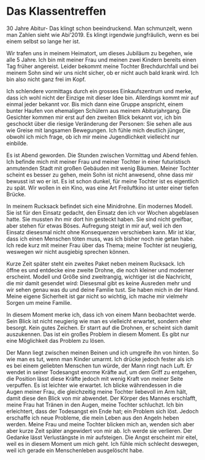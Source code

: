 # Das Klassentreffen

30 Jahre Abitur- Das klingt schon beeindruckend. Man schmunzelt, wenn man Zahlen sieht wie Abi'2019. Es klingt irgendwie jungfräulich, wenn es bei einem selbst so lange her ist.

Wir trafen uns in meinem Heimatort, um dieses Jubiläum zu begehen, wie alle 5 Jahre. Ich bin mit meiner Frau und meinen zwei Kindern bereits einen Tag früher angereist.
Leider bekommt meine Tochter Brechdurchfall und bei meinem Sohn sind wir uns nicht sicher, ob er nicht auch bald krank wird. Ich bin also nicht ganz frei im Kopf.

Ich schlendere vormittags durch ein grosses Einkaufszentrum und merke, dass ich wohl nicht der Einzige mit dieser Idee bin. Allerdings kommt mir auf einmal jeder bekannt vor. Bis mich dann eine Gruppe anspricht, einem bunter Haufen von ehemaligen Schülern aus meinem Abiturjahrgang. Die Gesichter kommen mir erst auf den zweiten Blick bekannt vor, ich bin geschockt über die riesige Veränderung der Personen: Sie sehen alle aus wie Greise mit langsamen Bewegungen. Ich fühle mich deutlich jünger, obwohl ich mich frage, ob ich mir meine Jugendlichkeit vielleicht nur einbilde.

Es ist Abend geworden. Die Stunden zwischen Vormittag und Abend fehlen. Ich befinde mich mit meiner Frau und meiner Tochter in einer futuristisch anmutenden Stadt mit großen Gebäuden mit wenig Bäumen. Meiner Tochter scheint es besser zu gehen, mein Sohn ist nicht anwesend, ohne dass mir bewusst ist wo er ist. Es ist schon dunkel, für meine Tochter ist es eigentlich zu spät. Wir wollen in ein Kino, was eine Art Freiluftkino ist unter einer tiefen Brücke.

In meinem Rucksack befindet sich eine Minidrohne. Ein modernes Modell. Sie ist für den Einsatz gedacht, den Einsatz den ich vor Wochen abgeblasen hatte. Sie mussten ihn mir dort hin gesteckt haben. Sie sind nicht greifbar, aber stehen für etwas Böses. Aufregung steigt in mir auf, weil ich den Einsatz diesesmal nicht ohne Konsequenzen verschieben kann. Mir ist klar, dass ich einen Menschen töten muss, was ich bisher noch nie getan habe. Ich rede kurz mit meiner Frau über das Thema; meine Tochter ist neugierig, weswegen wir nicht ausgiebig sprechen können.

Kurze Zeit später steht ein zweites Paket neben meinem Rucksack. Ich öffne es und entdecke eine zweite Drohne, die noch kleiner und moderner erscheint. Modell und Größe sind zweitrangig, wichtiger ist die Nachricht, die mir damit gesendet wird: Diesesmal gibt es keine Ausreden mehr und wir sehen genau was du und deine Familie tust. Sie haben mich in der Hand. Meine eigene Sicherheit ist gar nicht so wichtig, ich mache mir vielmehr Sorgen um meine Familie.

In diesem Moment merke ich, dass ich von einem Mann beobachtet werde. Sein Blick ist nicht neugierig wie man es vielleicht erwartet, sondern eher besorgt. Kein gutes Zeichen. Er starrt auf die Drohnen, er scheint sich damit auszukennen. Das ist ein großes Problem in diesem Moment. Es gibt nur eine Möglichkeit das Problem zu lösen.

Der Mann liegt zwischen meinen Beinen und ich umgreife ihn von hinten. So wie man es tut, wenn  man Kinder umarmt. Ich drücke jedoch fester als ich es bei einem geliebten Menschen tun würde, der Mann ringt nach Luft.  Er wendet in seiner Todesangst enorme Kräfte auf, um dem Griff zu entgehen, die Position lässt diese Kräfte jedoch mit wenig Kraft von meiner Seite verpuffen. Es ist leichter wie erwartet. Ich blicke währendessen in die Augen meiner Frau, die gleichzeitig meine Tochter liebevoll im Arm hält, damit diese den Blick von mir abwendet. Der Körper des Mannes erschlafft, meine Frau hat Tränen in den Augen, meine Tochter schluchzt. Ich bin erleichtert, dass der Todesangst ein Ende hat; ein Problem sich löst. Jedoch erschaffe ich neue Probleme, die mein Leben aus den Angeln heben werden. Meine Frau und meine Tochter blicken mich an, wenden sich aber aber kurze Zeit später angewidert von mir ab. Ich werde sie verlieren. Der Gedanke lässt Verlustängste in mir aufsteigen. Die Angst erscheint mir eitel, weil es in diesem Moment um mich geht. Ich fühle mich schlecht deswegen, weil ich gerade ein Menschenleben ausgelöscht habe.
